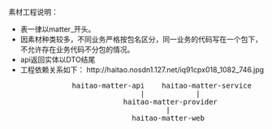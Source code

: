 素材工程说明：

<ul>
    <li>表一律以matter_开头。</li>
    <li>因素材种类较多，不同业务严格按包名区分，同一业务的代码写在一个包下，不允许存在业务代码不分包的情况。</li>
    <li>api返回实体以DTO结尾</li>
    <li>
        工程依赖关系如下：
        http://haitao.nosdn1.127.net/iq91cpx018_1082_746.jpg
        <pre>
            haitao-matter-api    haitao-matter-service
                            |            |
                        haitao-matter-provider
                                  |
                          haitao-matter-web
        </pre>
    </li>
</ul>





